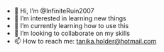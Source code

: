 - 👋 Hi, I’m @InfiniteRuin2007
- 👀 I’m interested in learning new things
- 🌱 I’m currently learning how to use this
- 💞️ I’m looking to collaborate on my skills 
- 📫 How to reach me: tanika.holder@hotmail.com

<!---
InfiniteRuin2007/InfiniteRuin2007 is a ✨ special ✨ repository because its `README.md` (this file) appears on your GitHub profile.
You can click the Preview link to take a look at your changes.
--->

